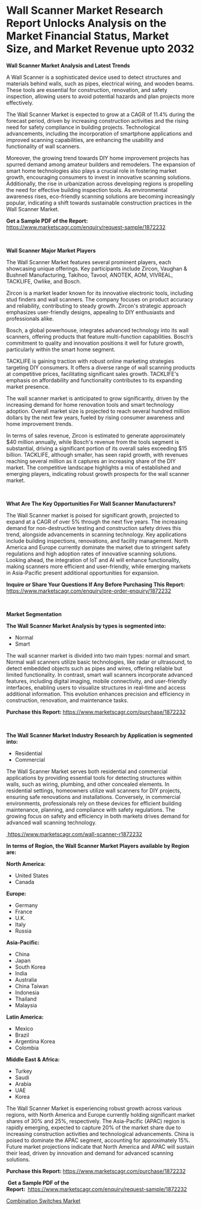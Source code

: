 <p><h1>Wall Scanner Market Research Report Unlocks Analysis on the Market Financial Status, Market Size, and Market Revenue upto 2032</h1></p><p><strong>Wall Scanner Market Analysis and Latest Trends</strong></p>
<p><p>A Wall Scanner is a sophisticated device used to detect structures and materials behind walls, such as pipes, electrical wiring, and wooden beams. These tools are essential for construction, renovation, and safety inspection, allowing users to avoid potential hazards and plan projects more effectively. </p><p>The Wall Scanner Market is expected to grow at a CAGR of 11.4% during the forecast period, driven by increasing construction activities and the rising need for safety compliance in building projects. Technological advancements, including the incorporation of smartphone applications and improved scanning capabilities, are enhancing the usability and functionality of wall scanners. </p><p>Moreover, the growing trend towards DIY home improvement projects has spurred demand among amateur builders and remodelers. The expansion of smart home technologies also plays a crucial role in fostering market growth, encouraging consumers to invest in innovative scanning solutions. Additionally, the rise in urbanization across developing regions is propelling the need for effective building inspection tools. As environmental awareness rises, eco-friendly scanning solutions are becoming increasingly popular, indicating a shift towards sustainable construction practices in the Wall Scanner Market.</p></p>
<p><strong>Get a Sample PDF of the Report:&nbsp;</strong> <a href="https://www.marketscagr.com/enquiry/request-sample/1872232?utm_campaign=2004&utm_medium=2&utm_source=Github&utm_content=ia&utm_term=06042025&utm_id=wall-scanner">https://www.marketscagr.com/enquiry/request-sample/1872232</a></p>
<p>&nbsp;</p>
<p><strong>Wall Scanner Major Market Players</strong></p>
<p><p>The Wall Scanner Market features several prominent players, each showcasing unique offerings. Key participants include Zircon, Vaughan & Bushnell Manufacturing, Takihoo, Tavool, ANOTEK, AOM, VIVREAL, TACKLIFE, Owlike, and Bosch.</p><p>Zircon is a market leader known for its innovative electronic tools, including stud finders and wall scanners. The company focuses on product accuracy and reliability, contributing to steady growth. Zircon's strategic approach emphasizes user-friendly designs, appealing to DIY enthusiasts and professionals alike.</p><p>Bosch, a global powerhouse, integrates advanced technology into its wall scanners, offering products that feature multi-function capabilities. Bosch’s commitment to quality and innovation positions it well for future growth, particularly within the smart home segment.</p><p>TACKLIFE is gaining traction with robust online marketing strategies targeting DIY consumers. It offers a diverse range of wall scanning products at competitive prices, facilitating significant sales growth. TACKLIFE's emphasis on affordability and functionality contributes to its expanding market presence.</p><p>The wall scanner market is anticipated to grow significantly, driven by the increasing demand for home renovation tools and smart technology adoption. Overall market size is projected to reach several hundred million dollars by the next few years, fueled by rising consumer awareness and home improvement trends.</p><p>In terms of sales revenue, Zircon is estimated to generate approximately $40 million annually, while Bosch's revenue from the tools segment is substantial, driving a significant portion of its overall sales exceeding $15 billion. TACKLIFE, although smaller, has seen rapid growth, with revenues reaching several million as it captures an increasing share of the DIY market. The competitive landscape highlights a mix of established and emerging players, indicating robust growth prospects for the wall scanner market.</p></p>
<p>&nbsp;</p>
<p><strong>What Are The Key Opportunities For Wall Scanner Manufacturers?</strong></p>
<p><p>The Wall Scanner market is poised for significant growth, projected to expand at a CAGR of over 5% through the next five years. The increasing demand for non-destructive testing and construction safety drives this trend, alongside advancements in scanning technology. Key applications include building inspections, renovations, and facility management. North America and Europe currently dominate the market due to stringent safety regulations and high adoption rates of innovative scanning solutions. Looking ahead, the integration of IoT and AI will enhance functionality, making scanners more efficient and user-friendly, while emerging markets in Asia-Pacific present additional opportunities for expansion.</p></p>
<p><strong>Inquire or Share Your Questions If Any Before Purchasing This Report:</strong> <a href="https://www.marketscagr.com/enquiry/pre-order-enquiry/1872232?utm_campaign=2004&utm_medium=2&utm_source=Github&utm_content=ia&utm_term=06042025&utm_id=wall-scanner">https://www.marketscagr.com/enquiry/pre-order-enquiry/1872232</a></p>
<p>&nbsp;</p>
<p><strong>Market Segmentation</strong></p>
<p><strong>The Wall Scanner Market Analysis by types is segmented into:</strong></p>
<p><ul><li>Normal</li><li>Smart</li></ul></p>
<p><p>The wall scanner market is divided into two main types: normal and smart. Normal wall scanners utilize basic technologies, like radar or ultrasound, to detect embedded objects such as pipes and wires, offering reliable but limited functionality. In contrast, smart wall scanners incorporate advanced features, including digital imaging, mobile connectivity, and user-friendly interfaces, enabling users to visualize structures in real-time and access additional information. This evolution enhances precision and efficiency in construction, renovation, and maintenance tasks.</p></p>
<p><strong>Purchase this Report:&nbsp;</strong><a href="https://www.marketscagr.com/purchase/1872232?utm_campaign=2004&utm_medium=2&utm_source=Github&utm_content=ia&utm_term=06042025&utm_id=wall-scanner">https://www.marketscagr.com/purchase/1872232</a></p>
<p>&nbsp;</p>
<p><strong>The Wall Scanner Market Industry Research by Application is segmented into:</strong></p>
<p><ul><li>Residential</li><li>Commercial</li></ul></p>
<p><p>The Wall Scanner Market serves both residential and commercial applications by providing essential tools for detecting structures within walls, such as wiring, plumbing, and other concealed elements. In residential settings, homeowners utilize wall scanners for DIY projects, ensuring safe renovations and installations. Conversely, in commercial environments, professionals rely on these devices for efficient building maintenance, planning, and compliance with safety regulations. The growing focus on safety and efficiency in both markets drives demand for advanced wall scanning technology.</p></p>
<p><a href="https://www.marketscagr.com/wall-scanner-r1872232?utm_campaign=2004&utm_medium=2&utm_source=Github&utm_content=ia&utm_term=06042025&utm_id=wall-scanner">&nbsp;https://www.marketscagr.com/wall-scanner-r1872232</a></p>
<p><strong>In terms of Region, the Wall Scanner Market Players available by Region are:</strong></p>
<p>
    <p> <strong> North America: </strong>
        <ul>
            <li>United States</li>
            <li>Canada</li>
        </ul>
        </p> 
    <p> <strong> Europe: </strong>
        <ul>
            <li>Germany</li>
            <li>France</li>
            <li>U.K.</li>
            <li>Italy</li>
            <li>Russia</li>
        </ul>
        </p> 
    <p> <strong> Asia-Pacific: </strong>
        <ul>
            <li>China</li>
            <li>Japan</li>
            <li>South Korea</li>
            <li>India</li>
            <li>Australia</li>
            <li>China Taiwan</li>
            <li>Indonesia</li>
            <li>Thailand</li>
            <li>Malaysia</li>
        </ul>
        </p> 
    <p> <strong> Latin America: </strong>
        <ul>
            <li>Mexico</li>
            <li>Brazil</li>
            <li>Argentina Korea</li>
            <li>Colombia</li>
        </ul>
        </p> 
    <p> <strong> Middle East & Africa: </strong>
        <ul>
            <li>Turkey</li>
            <li>Saudi</li>
            <li>Arabia</li>
            <li>UAE</li>
            <li>Korea</li>
        </ul>
    </p>
    </p>
<p><p>The Wall Scanner Market is experiencing robust growth across various regions, with North America and Europe currently holding significant market shares of 30% and 25%, respectively. The Asia-Pacific (APAC) region is rapidly emerging, expected to capture 20% of the market share due to increasing construction activities and technological advancements. China is poised to dominate the APAC segment, accounting for approximately 15%. Future market projections indicate that North America and APAC will sustain their lead, driven by innovation and demand for advanced scanning solutions.</p></p>
<p><strong>Purchase this Report: </strong><a href="https://www.marketscagr.com/purchase/1872232?utm_campaign=2004&utm_medium=2&utm_source=Github&utm_content=ia&utm_term=06042025&utm_id=wall-scanner">https://www.marketscagr.com/purchase/1872232</a></p>
<p>&nbsp;<strong>Get a Sample PDF of the Report:&nbsp;&nbsp;</strong><a href="https://www.marketscagr.com/enquiry/request-sample/1872232?utm_campaign=2004&utm_medium=2&utm_source=Github&utm_content=ia&utm_term=06042025&utm_id=wall-scanner">https://www.marketscagr.com/enquiry/request-sample/1872232</a></p>
<p><strong></strong></p>
<p><p><a href="https://github.com/prosalinda88/Market-Research-Report-List-7/blob/main/combination-switches-market.md?utm_campaign=2004&utm_medium=2&utm_source=Github&utm_content=ia&utm_term=06042025&utm_id=wall-scanner">Combination Switches Market</a></p></p>